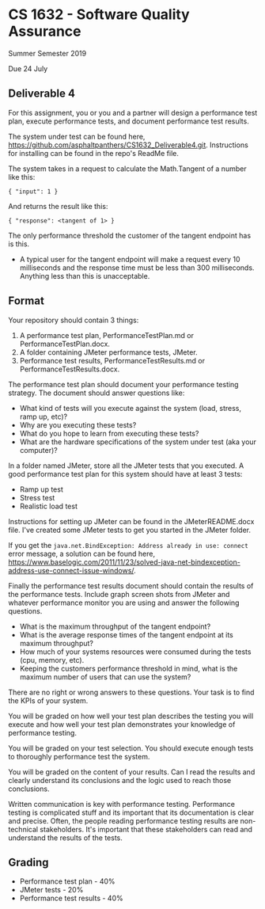 # CS 1632 - Software Quality Assurance

Summer Semester 2019

Due 24 July

## Deliverable 4

For this assignment, you or you and a partner will design a performance test plan, execute performance tests, and document performance test results.

The system under test can be found here, https://github.com/asphaltpanthers/CS1632_Deliverable4.git. Instructions for installing can be found in the repo's ReadMe file.

The system takes in a request to calculate the Math.Tangent of a number like this:

`{ "input": 1 }`

And returns the result like this:

`{ "response": <tangent of 1> }`

The only performance threshold the customer of the tangent endpoint has is this.

- A typical user for the tangent endpoint will make a request every 10 milliseconds and the response time must be less than 300 milliseconds. Anything less than this is unacceptable.

## Format

Your repository should contain 3 things:

1. A performance test plan, PerformanceTestPlan.md or PerformanceTestPlan.docx.
2. A folder containing JMeter performance tests, JMeter.
3. Performance test results, PerformanceTestResults.md or PerformanceTestResults.docx.

The performance test plan should document your performance testing strategy. The document should answer questions like:

- What kind of tests will you execute against the system (load, stress, ramp up, etc)?
- Why are you executing these tests?
- What do you hope to learn from executing these tests?
- What are the hardware specifications of the system under test (aka your computer)?

In a folder named JMeter, store all the JMeter tests that you executed. A good performance test plan for this system should have at least 3 tests:

- Ramp up test
- Stress test
- Realistic load test

Instructions for setting up JMeter can be found in the JMeterREADME.docx file. I've created some JMeter tests to get you started in the JMeter folder.

If you get the `java.net.BindException: Address already in use: connect` error message, a solution can be found here, https://www.baselogic.com/2011/11/23/solved-java-net-bindexception-address-use-connect-issue-windows/.

Finally the performance test results document should contain the results of the performance tests. Include graph screen shots from JMeter and whatever performance monitor you are using and answer the following questions.

- What is the maximum throughput of the tangent endpoint?
- What is the average response times of the tangent endpoint at its maximum throughput?
- How much of your systems resources were consumed during the tests (cpu, memory, etc).
- Keeping the customers performance threshold in mind, what is the maximum number of users that can use the system?

There are no right or wrong answers to these questions. Your task is to find the KPIs of your system.

You will be graded on how well your test plan describes the testing you will execute and how well your test plan demonstrates your knowledge of performance testing.

You will be graded on your test selection. You should execute enough tests to thoroughly performance test the system.

You will be graded on the content of your results. Can I read the results and clearly understand its conclusions and the logic used to reach those conclusions.

Written communication is key with performance testing. Performance testing is complicated stuff and its important that its documentation is clear and precise. Often, the people reading performance testing results are non-technical stakeholders. It's important that these stakeholders can read and understand the results of the tests.

## Grading

- Performance test plan - 40%
- JMeter tests - 20%
- Performance test results - 40%